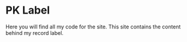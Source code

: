 # PK Label
Here you will find all my code for the site. This site contains the content behind my record label.
